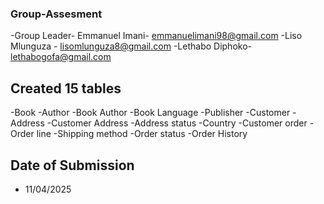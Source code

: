 ### Group-Assesment
-Group Leader- Emmanuel Imani-     emmanuelimani98@gmail.com
-Liso Mlunguza -      lisomlunguza8@gmail.com
-Lethabo Diphoko-      lethabogofa@gmail.com
## Created 15 tables
-Book
-Author
-Book Author
-Book Language
-Publisher
-Customer
-Address
-Customer Address
-Address status
-Country
-Customer order
-Order line
-Shipping method
-Order status
-Order History  

## Date of Submission
- 11/04/2025
  
